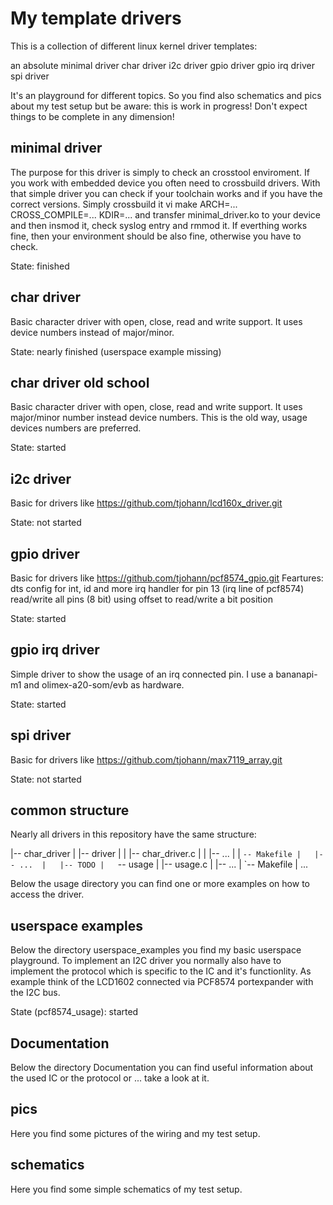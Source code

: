 My template drivers
===================

This is a collection of different linux kernel driver templates:

  an absolute minimal driver
  char driver
  i2c driver
  gpio driver
  gpio irq driver
  spi driver

It's an playground for different topics. So you find also schematics and pics about my test setup but be aware: this is work in progress! Don't expect things to be complete in any dimension! 


minimal driver
--------------

The purpose for this driver is simply to check an crosstool enviroment. If you work with embedded device you often need to crossbuild drivers. With that simple driver you can check if your toolchain works and if you have the correct versions.
Simply crossbuild it vi make ARCH=... CROSS_COMPILE=... KDIR=... and transfer minimal_driver.ko to your device and then insmod it, check syslog entry and rmmod it. If everthing works fine, then your environment should be also fine, otherwise you have to check.

State: finished


char driver
-----------

Basic character driver with open, close, read and write support. It uses device numbers instead of major/minor.

State: nearly finished (userspace example missing)


char driver old school
----------------------

Basic character driver with open, close, read and write support. It uses major/minor number instead device numbers. This is the old way, usage devices numbers are preferred.

State: started


i2c driver
----------

Basic for drivers like https://github.com/tjohann/lcd160x_driver.git

State: not started


gpio driver
-----------

Basic for drivers like https://github.com/tjohann/pcf8574_gpio.git
Feartures:
	dts config for int, id and more
	irq handler for pin 13 (irq line of pcf8574)
	read/write all pins (8 bit)
	using offset to read/write a bit position

State: started


gpio irq driver
---------------

Simple driver to show the usage of an irq connected pin. I use a bananapi-m1 and olimex-a20-som/evb as hardware. 

State: started


spi driver
----------

Basic for drivers like https://github.com/tjohann/max7119_array.git

State: not started


common structure
----------------

Nearly all drivers in this repository have the same structure:

|-- char_driver
|   |-- driver
|   |   |-- char_driver.c
|   |   |-- ...
|   |   `-- Makefile
|   |-- ... 
|   |-- TODO
|   `-- usage
|       |-- usage.c
|       |-- ...
|       `-- Makefile
|
...


Below the usage directory you can find one or more examples on how to access the driver. 


userspace examples
------------------

Below the directory userspace_examples you find my basic userspace playground. To implement an I2C driver you normally also have to implement the protocol which is specific to the IC and it's functionlity. As example think of the LCD1602 connected via PCF8574 portexpander with the I2C bus.

State (pcf8574_usage): started


Documentation
-------------

Below the directory Documentation you can find useful information about the used IC or the protocol or ... take a look at it.


pics
----

Here you find some pictures of the wiring and my test setup. 


schematics
----------

Here you find some simple schematics of my test setup.


